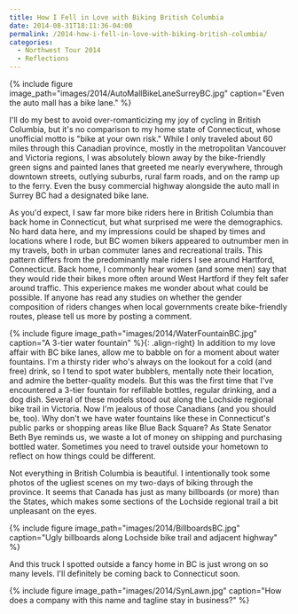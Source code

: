 ```yaml
---
title: How I Fell in Love with Biking British Columbia
date: 2014-08-31T18:11:36-04:00
permalink: /2014-how-i-fell-in-love-with-biking-british-columbia/
categories:
  - Northwest Tour 2014
  - Reflections
---
```

{% include figure image_path="images/2014/AutoMallBikeLaneSurreyBC.jpg" caption="Even the auto mall has a bike lane." %}

I'll do my best to avoid over-romanticizing my joy of cycling in British Columbia, but it's no comparison to my home state of Connecticut, whose unofficial motto is "bike at your own risk." While I only traveled about 60 miles through this Canadian province, mostly in the metropolitan Vancouver and Victoria regions, I was absolutely blown away by the bike-friendly green signs and painted lanes that greeted me nearly everywhere, through downtown streets, outlying suburbs, rural farm roads, and on the ramp up to the ferry. Even the busy commercial highway alongside the auto mall in Surrey BC had a designated bike lane.

As you'd expect, I saw far more bike riders here in British Columbia than back home in Connecticut, but what surprised me were the demographics. No hard data here, and my impressions could be shaped by times and locations where I rode, but BC women bikers appeared to outnumber men in my travels, both in urban commuter lanes and recreational trails. This pattern differs from the predominantly male riders I see around Hartford, Connecticut. Back home, I commonly hear women (and some men) say that they would ride their bikes more often around West Hartford if they felt safer around traffic. This experience makes me wonder about what could be possible. If anyone has read any studies on whether the gender composition of riders changes when local governments create bike-friendly routes, please tell us more by posting a comment.

{% include figure image_path="images/2014/WaterFountainBC.jpg"  caption="A 3-tier water fountain" %}{: .align-right}
In addition to my love affair with BC bike lanes, allow me to babble on for a moment about water fountains. I'm a thirsty rider who's always on the lookout for a cold (and free) drink, so I tend to spot water bubblers, mentally note their location, and admire the better-quality models. But this was the first time that I've encountered a 3-tier fountain for refillable bottles, regular drinking, and a dog dish. Several of these models stood out along the Lochside regional bike trail in Victoria. Now I'm jealous of those Canadians (and you should be, too). Why don't we have water fountains like these in Connecticut's public parks or shopping areas like Blue Back Square? As State Senator Beth Bye reminds us, we waste a lot of money on shipping and purchasing bottled water. Sometimes you need to travel outside your hometown to reflect on how things could be different.

Not everything in British Columbia is beautiful. I intentionally took some photos of the ugliest scenes on my two-days of biking through the province. It seems that Canada has just as many billboards (or more) than the States, which makes some sections of the Lochside regional trail a bit unpleasant on the eyes.

{% include figure image_path="images/2014/BillboardsBC.jpg"  caption="Ugly billboards along Lochside bike trail and adjacent highway" %}

And this truck I spotted outside a fancy home in BC is just wrong on so many levels. I'll definitely be coming back to Connecticut soon.

{% include figure image_path="images/2014/SynLawn.jpg"  caption="How does a company with this name and tagline stay in business?" %}

